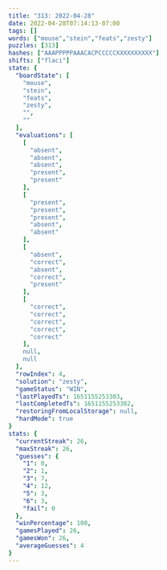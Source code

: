 ```yaml
---
title: "313: 2022-04-28"
date: 2022-04-28T07:14:13-07:00
tags: []
words: ["mouse","stein","feats","zesty"]
puzzles: [313]
hashes: ["AAAPPPPPAAACACPCCCCCXXXXXXXXXX"]
shifts: ["flaci"]
state: {
  "boardState": [
    "mouse",
    "stein",
    "feats",
    "zesty",
    "",
    ""
  ],
  "evaluations": [
    [
      "absent",
      "absent",
      "absent",
      "present",
      "present"
    ],
    [
      "present",
      "present",
      "present",
      "absent",
      "absent"
    ],
    [
      "absent",
      "correct",
      "absent",
      "correct",
      "present"
    ],
    [
      "correct",
      "correct",
      "correct",
      "correct",
      "correct"
    ],
    null,
    null
  ],
  "rowIndex": 4,
  "solution": "zesty",
  "gameStatus": "WIN",
  "lastPlayedTs": 1651155253303,
  "lastCompletedTs": 1651155253302,
  "restoringFromLocalStorage": null,
  "hardMode": true
}
stats: {
  "currentStreak": 26,
  "maxStreak": 26,
  "guesses": {
    "1": 0,
    "2": 1,
    "3": 7,
    "4": 12,
    "5": 3,
    "6": 3,
    "fail": 0
  },
  "winPercentage": 100,
  "gamesPlayed": 26,
  "gamesWon": 26,
  "averageGuesses": 4
}
---
```


<!-- more -->
